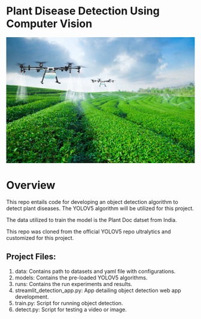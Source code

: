 # Plant Disease Detection Using Computer Vision
![alt text](https://github.com/chrisliti/DSI_Capstone_Disease_Detection/blob/master/drone_field1.jpeg)
# Overview

This repo entails code for developing an object detection algorithm to detect plant diseases. The YOLOV5 algorithm will be utilized for this project.

The data utilized to train the model is the Plant Doc datset from India.

This repo was cloned from the official YOLOV5 repo ultralytics and customized for this project.

## Project Files:

1. data: Contains path to datasets and yaml file with configurations.
2. models: Contains the pre-loaded YOLOV5 algorithms.
3. runs: Contains the run experiments and results.
4. streamlit_detection_app.py: App detailing object detection web app development.
5. train.py: Script for running object detection.
6. detect.py: Script for testing a video or image.
